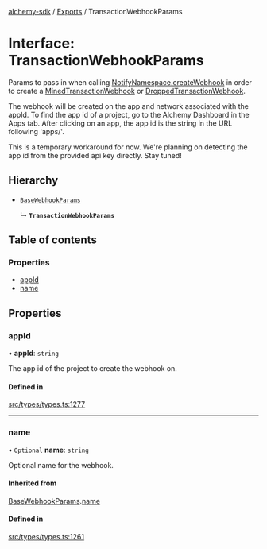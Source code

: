 [alchemy-sdk](../README.md) / [Exports](../modules.md) / TransactionWebhookParams

# Interface: TransactionWebhookParams

Params to pass in when calling [NotifyNamespace.createWebhook](../classes/NotifyNamespace.md#createwebhook) in order
to create a [MinedTransactionWebhook](MinedTransactionWebhook.md) or [DroppedTransactionWebhook](DroppedTransactionWebhook.md).

The webhook will be created on the app and network associated with the appId.
To find the app id of a project, go to the Alchemy Dashboard in the Apps tab.
After clicking on an app, the app id is the string in the URL following 'apps/'.

This is a temporary workaround for now. We're planning on detecting the app
id from the provided api key directly. Stay tuned!

## Hierarchy

- [`BaseWebhookParams`](BaseWebhookParams.md)

  ↳ **`TransactionWebhookParams`**

## Table of contents

### Properties

- [appId](TransactionWebhookParams.md#appid)
- [name](TransactionWebhookParams.md#name)

## Properties

### appId

• **appId**: `string`

The app id of the project to create the webhook on.

#### Defined in

[src/types/types.ts:1277](https://github.com/alchemyplatform/alchemy-sdk-js/blob/873c9882/src/types/types.ts#L1277)

___

### name

• `Optional` **name**: `string`

Optional name for the webhook.

#### Inherited from

[BaseWebhookParams](BaseWebhookParams.md).[name](BaseWebhookParams.md#name)

#### Defined in

[src/types/types.ts:1261](https://github.com/alchemyplatform/alchemy-sdk-js/blob/873c9882/src/types/types.ts#L1261)
